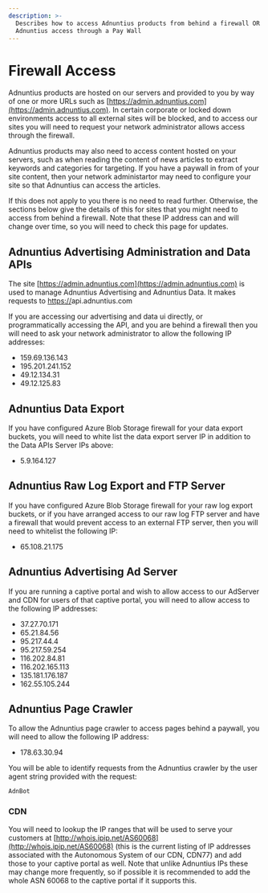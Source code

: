 ```yaml
---
description: >-
  Describes how to access Adnuntius products from behind a firewall OR allow
  Adnuntius access through a Pay Wall
---
```


# Firewall Access

Adnuntius products are hosted on our servers and provided to you by way of one or more URLs such as [https://admin.adnuntius.com](https://admin.adnuntius.com). In certain corporate or locked down environments access to all external sites will be blocked, and to access our sites you will need to request your network administrator allows access through the firewall.

Adnuntius products may also need to access content hosted on your servers, such as when reading the content of news articles to extract keywords and categories for targeting. If you have a paywall in from of your site content, then your network administartor may need to configure your site so that Adnuntius can access the articles.

If this does not apply to you there is no need to read further. Otherwise, the sections below give the details of this for sites that you might need to access from behind a firewall. Note that these IP address can and will change over time, so you will need to check this page for updates.

## Adnuntius Advertising Administration and Data APIs

The site [https://admin.adnuntius.com](https://admin.adnuntius.com) is used to manage Adnuntius Advertising and Adnuntius Data. It makes requests to [https://](https://admin.adnuntius.com)api.adnuntius.com

If you are accessing our advertising and data ui directly, or programmatically accessing the API, and you are behind a firewall then you will need to ask your network administrator to allow the following IP addresses:

* 159.69.136.143
* 195.201.241.152
* 49.12.134.31
* 49.12.125.83

## Adnuntius Data Export

If you have configured Azure Blob Storage firewall for your data export buckets, you will need to white list the data export server IP in addition to the Data APIs Server IPs above:

* 5.9.164.127

## Adnuntius Raw Log Export and FTP Server

If you have configured Azure Blob Storage firewall for your raw log export buckets, or if you have arranged access to our raw log FTP server and have a firewall that would prevent access to an external FTP server, then you will need to whitelist the following IP:

* 65.108.21.175

## Adnuntius Advertising Ad Server

If you are running a captive portal and wish to allow access to our AdServer and CDN for users of that captive portal, you will need to allow access to the following IP addresses:

* 37.27.70.171
* 65.21.84.56
* 95.217.44.4
* 95.217.59.254
* 116.202.84.81
* 116.202.165.113
* 135.181.176.187
* 162.55.105.244

## Adnuntius Page Crawler

To allow the Adnuntius page crawler to access pages behind a paywall, you will need to allow the following IP address:

* 178.63.30.94

You will be able to identify requests from the Adnuntius crawler by the user agent string provided with the request:

`AdnBot`

### CDN

You will need to lookup the IP ranges that will be used to serve your customers at [http://whois.ipip.net/AS60068](http://whois.ipip.net/AS60068) (this is the current listing of IP addresses associated with the Autonomous System of our CDN, CDN77) and add those to your captive portal as well. Note that unlike Adnuntius IPs these may change more frequently, so if possible it is recommended to add the whole ASN 60068 to the captive portal if it supports this.
